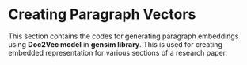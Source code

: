 # Creating Paragraph Vectors

This section contains the codes for generating paragraph embeddings using **Doc2Vec model** in **gensim library**. This is used for creating embedded representation for various sections of a research paper.